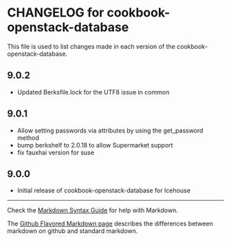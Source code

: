 # CHANGELOG for cookbook-openstack-database

This file is used to list changes made in each version of the cookbook-openstack-database.

## 9.0.2
* Updated Berksfile.lock for the UTF8 issue in common

## 9.0.1
* Allow setting passwords via attributes by using the get_password method
* bump berkshelf to 2.0.18 to allow Supermarket support
* fix fauxhai version for suse

## 9.0.0
* Initial release of cookbook-openstack-database for Icehouse

- - -
Check the [Markdown Syntax Guide](http://daringfireball.net/projects/markdown/syntax) for help with Markdown.

The [Github Flavored Markdown page](http://github.github.com/github-flavored-markdown/) describes the differences between markdown on github and standard markdown.
